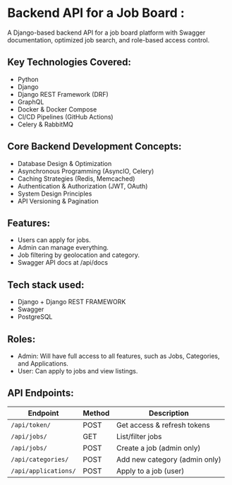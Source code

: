# Backend API for a Job Board :
A Django-based backend API for a job board platform with Swagger documentation, optimized job search, and role-based access control.

## Key Technologies Covered:
- Python
- Django
- Django REST Framework (DRF)
- GraphQL
- Docker & Docker Compose
- CI/CD Pipelines (GitHub Actions)
- Celery & RabbitMQ

## Core Backend Development Concepts:
- Database Design & Optimization
- Asynchronous Programming (AsyncIO, Celery)
- Caching Strategies (Redis, Memcached)
- Authentication & Authorization (JWT, OAuth)
- System Design Principles
- API Versioning & Pagination

## Features:
- Users can apply for jobs.
- Admin can manage everything.
- Job filtering by geolocation and category.
- Swagger API docs at /api/docs

## Tech stack used:
- Django + Django REST FRAMEWORK
- Swagger
- PostgreSQL

## Roles:
* Admin: Will have full access to all features, such as Jobs, Categories, and Applications.
* User: Can apply to jobs and view listings.

## API Endpoints:
| Endpoint | Method | Description |
|----------|--------|-------------|
| `/api/token/` | POST | Get access & refresh tokens |
| `/api/jobs/` | GET | List/filter jobs |
| `/api/jobs/` | POST | Create a job (admin only) |
| `/api/categories/` | POST | Add new category (admin only) |
| `/api/applications/` | POST | Apply to a job (user) |

